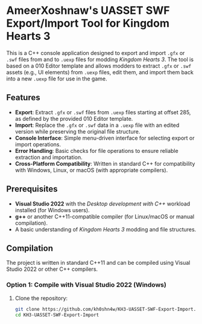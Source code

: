 # AmeerXoshnaw's UASSET SWF Export/Import Tool for Kingdom Hearts 3

This is a C++ console application designed to export and import `.gfx` or `.swf` files from and to `.uexp` files for modding *Kingdom Hearts 3*. The tool is based on a 010 Editor template and allows modders to extract `.gfx` or `.swf` assets (e.g., UI elements) from `.uexp` files, edit them, and import them back into a new `.uexp` file for use in the game.

## Features
- **Export**: Extract `.gfx` or `.swf` files from `.uexp` files starting at offset 285, as defined by the provided 010 Editor template.
- **Import**: Replace the `.gfx` or `.swf` data in a `.uexp` file with an edited version while preserving the original file structure.
- **Console Interface**: Simple menu-driven interface for selecting export or import operations.
- **Error Handling**: Basic checks for file operations to ensure reliable extraction and importation.
- **Cross-Platform Compatibility**: Written in standard C++ for compatibility with Windows, Linux, or macOS (with appropriate compilers).

## Prerequisites
- **Visual Studio 2022** with the *Desktop development with C++* workload installed (for Windows users).
- **g++** or another C++11-compatible compiler (for Linux/macOS or manual compilation).
- A basic understanding of *Kingdom Hearts 3* modding and file structures.

## Compilation
The project is written in standard C++11 and can be compiled using Visual Studio 2022 or other C++ compilers.

### Option 1: Compile with Visual Studio 2022 (Windows)
1. Clone the repository:
   ```bash
   git clone https://github.com/kh0shn4w/KH3-UASSET-SWF-Export-Import.git
   cd KH3-UASSET-SWF-Export-Import
